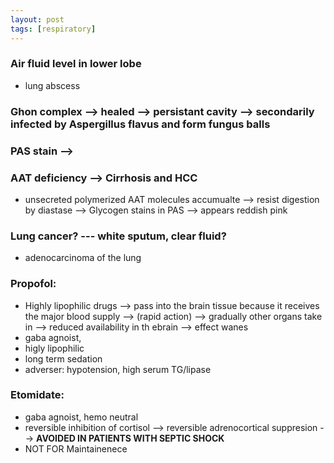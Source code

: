 ```yaml
---
layout: post
tags: [respiratory]
---
```


### Air fluid level in lower lobe

- lung abscess 

### Ghon complex --> healed --> persistant cavity --> secondarily infected by Aspergillus flavus and form fungus balls

### PAS stain --> 

### AAT deficiency --> Cirrhosis and HCC

- unsecreted polymerized AAT molecules accumualte --> resist digestion by diastase --> Glycogen stains in PAS --> appears reddish pink

### Lung cancer? --- white sputum, clear fluid?

- adenocarcinoma of the lung

### Propofol: 

- Highly lipophilic drugs --> pass into the brain tissue because it receives the major blood supply --> (rapid action) --> gradually other organs take in --> reduced availability in th ebrain --> effect wanes
- gaba agnoist, 
- higly lipophilic 
- long term sedation
- adverser: hypotension, high serum TG/lipase

### Etomidate:

- gaba agnoist, hemo neutral
- reversible inhibition of cortisol --> reversible adrenocortical suppresion --> __AVOIDED IN PATIENTS WITH SEPTIC SHOCK__
- NOT FOR Maintainenece



